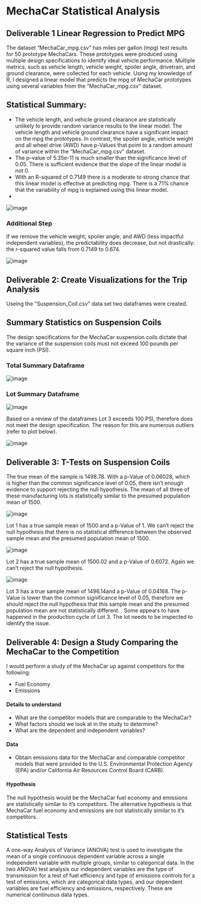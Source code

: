 # MechaCar Statistical Analysis

## Deliverable 1 Linear Regression to Predict MPG

The dataset “MechaCar_mpg.csv” has miles per gallon (mpg) test results for 50 prototype MechaCars.  These prototypes were produced using multiple design specifications to identify ideal vehicle performance. Multiple metrics, such as vehicle length, vehicle weight, spoiler angle, drivetrain, and ground clearance, were collected for each vehicle. Using my knowledge of R, I designed a linear model that predicts the mpg of MechaCar prototypes using several variables from the “MechaCar_mpg.csv” dataset.


## Statistical Summary: 

- The vehicle length, and vehicle ground clearance are statistically unlikely to provide random variance results to the linear model. The vehicle length and vehicle ground clearance have a significant impact on the mpg the prototypes. In contrast, the spoiler angle, vehicle weight and all wheel drive (AWD) have p-Values that point to a random amount of variance within the “MechaCar_mpg.csv” dataset.
 -  The p-value of 5.35e-11 is much smaller than the significance level of 0.05. There is sufficient evidence that the slope of the linear model is not 0.
- With an R-squared of 0.7149 there is a moderate to strong chance that this linear model is effective at predicting mpg. There is a 71% chance that the variability of mpg is explained using this linear model.
- 
![image](https://user-images.githubusercontent.com/100445489/172735445-90a96d58-fd1c-45c6-b810-b5a1f1a79bc7.png)



### Additional Step
If we remove the vehicle weight, spoiler angle, and AWD (less impactful independent variables), the predictability does decrease, but not drastically: the r-squared value falls from 0.7149 to 0.674.

![image](https://user-images.githubusercontent.com/100445489/172735552-5c6a096c-2613-4ad5-9847-09490481f258.png)


## Deliverable 2: Create Visualizations for the Trip Analysis
Useing the "Suspension_Coil.csv" data set two dataframes were created. 

## Summary Statistics on Suspension Coils
The design specifications for the MechaCar suspension coils dictate that the variance of the suspension coils must not exceed 100 pounds per square inch (PSI).   

### Total Summary Dataframe
![image](https://user-images.githubusercontent.com/100445489/172735632-c395824c-492c-4dea-9f10-31c136cf97fa.png)


### Lot Summary Dataframe
![image](https://user-images.githubusercontent.com/100445489/172735659-42b522da-5bc2-4a34-b07a-a8044aee6c21.png)


Based on a review of the dataframes Lot 3 exceeds 100 PSI, therefore does not meet the design specification. The reason for this are numerous outliers (refer to plot below).


![image](https://user-images.githubusercontent.com/100445489/172735729-7c8450a8-2c8f-4ebb-88ca-6fa17f177adc.png)


## Deliverable 3: T-Tests on Suspension Coils 

The true mean of the sample is 1498.78.  With a p-Value of 0.06028, which is higher than the common significance level of 0.05, there isn’t enough evidence to support rejecting the null hypothesis. The mean of all three of these manufacturing lots is statistically similar to the presumed population mean of 1500.



![image](https://user-images.githubusercontent.com/100445489/172736620-121aed08-2f55-4d3c-bf73-b0c7b8486075.png)







Lot 1 has a true sample mean of 1500 and a p-Value of 1.  We can’t reject the null hypothesis that there is no statistical difference between the observed sample mean and the presumed population mean of 1500.


![image](https://user-images.githubusercontent.com/100445489/172736458-c677cf46-ab4a-4023-89ea-9440972eaa71.png)




Lot 2 has a true sample mean of 1500.02 and a p-Value of 0.6072.  Again we can’t reject the null hypothesis.


![image](https://user-images.githubusercontent.com/100445489/172736666-d5db48d3-022b-4700-baec-5d6316873f01.png)






Lot 3 has a true sample mean of 1496.14and a p-Value of 0.04168.  The p-Value is lower than the common significance level of 0.05, therefore we should reject the null hypothesis that this sample mean and the presumed population mean are not statistically different.
.
Some appears to have happened in the production cycle of Lot 3. The lot needs to be inspected to identify the issue. 

## Deliverable 4: Design a Study Comparing the MechaCar to the Competition

I would perform a study of the MechaCar up against competitors for the following:
- Fuel Economy 
- Emissions

#### Details to understand
-	What are the competitor models that are comparable to the MechaCar?
-	What factors should we look at in the study to determine?
-	What are the dependent and independent variables?

#### Data
- Obtain emissions data for the MechaCar and comparable competitor models that were provided to the U.S. Environmental Protection Agency (EPA) and/or California Air Resources Control Board (CARB).  


#### Hypothesis
The null hypothesis would be the MechaCar fuel economy and emissions are statistically similar to it’s competitors. The alternative hypothesis is that MechaCar fuel economy and emissions are not statistically similar to it’s competitors.

## Statistical Tests
A one-way Analysis of Variance (ANOVA) test is used to investigate the mean of a single continuous dependent variable across a single independent variable with multiple groups, similar to categorical data. In the two ANOVA) test analysis our independent variables are the type of transmission for a test of fuel efficiency and type of emissions controls for a test of emissions, which are categorical data types, and our dependent variables are fuel efficiency and emissions, respectively. These are numerical continuous data types.




